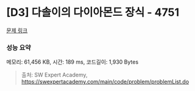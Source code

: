 # [D3] 다솔이의 다이아몬드 장식 - 4751 

[문제 링크](https://swexpertacademy.com/main/code/problem/problemDetail.do?contestProbId=AWSNw5jKzwMDFAUr) 

### 성능 요약

메모리: 61,456 KB, 시간: 189 ms, 코드길이: 1,930 Bytes



> 출처: SW Expert Academy, https://swexpertacademy.com/main/code/problem/problemList.do